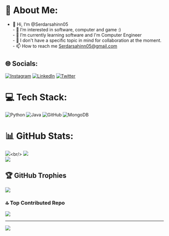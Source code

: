 # 💫 About Me:
-  👋 Hi, I’m @Serdarsahinn05<br>- 👀 I’m interested in software, computer and game :) <br>- 🌱 I’m currently learning software and I'm Computer Engineer<br>- 💞️ I don't have a specific topic in mind for collaboration at the moment.<br>- 📫 How to reach me Serdarsahinn05@gmail.com


## 🌐 Socials:
[![Instagram](https://img.shields.io/badge/Instagram-%23E4405F.svg?logo=Instagram&logoColor=white)](https://instagram.com/serdarsahin05) [![LinkedIn](https://img.shields.io/badge/LinkedIn-%230077B5.svg?logo=linkedin&logoColor=white)](https://linkedin.com/in/serdarsahinn05) [![Twitter](https://img.shields.io/badge/Twitter-%231DA1F2.svg?logo=Twitter&logoColor=white)](https://twitter.com/Serdarsahinn05) 

# 💻 Tech Stack:
![Python](https://img.shields.io/badge/python-3670A0?style=for-the-badge&logo=python&logoColor=ffdd54) ![Java](https://img.shields.io/badge/java-%23ED8B00.svg?style=for-the-badge&logo=java&logoColor=white) ![GitHub](https://img.shields.io/badge/GitHub-%23121011.svg?style=for-the-badge&logo=github&logoColor=white) ![MongoDB](https://img.shields.io/badge/MongoDB-%234ea94b.svg?style=for-the-badge&logo=mongodb&logoColor=white)
# 📊 GitHub Stats:
![]([https://github-readme-stats.vercel.app](https://read-me-md-serdarsahinn05.vercel.app/)/api?username=Serdarsahinn05&theme=tokyonight&hide_border=false&include_all_commits=true&count_private=true)<br/>
![](https://github-readme-streak-stats.herokuapp.com/?user=Serdarsahinn05&theme=tokyonight&hide_border=false)<br/>
![]([https://github-readme-stats.vercel.app](https://read-me-md-serdarsahinn05.vercel.app/)/api/top-langs/?username=Serdarsahinn05&theme=tokyonight&hide_border=false&include_all_commits=true&count_private=true&layout=compact)


## 🏆 GitHub Trophies
![](https://github-profile-trophy.vercel.app/?username=Serdarsahinn05&theme=tokyonight&no-frame=false&no-bg=false&margin-w=4)

### 🔝 Top Contributed Repo
![](https://github-contributor-stats.vercel.app/api?username=Serdarsahinn05&limit=5&theme=tokyonight&combine_all_yearly_contributions=true)

---
[![](https://visitcount.itsvg.in/api?id=Serdarsahinn05&icon=0&color=1)](https://visitcount.itsvg.in)

<!-- Proudly created with GPRM ( https://gprm.itsvg.in ) -->
